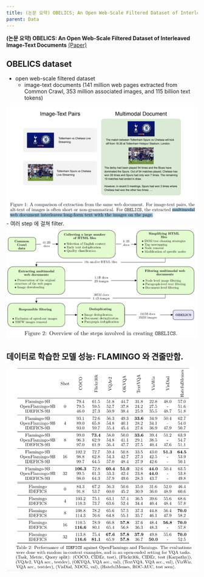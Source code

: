 ```yaml
---
title: (논문 요약) OBELICS; An Open Web-Scale Filtered Dataset of Interleaved Image-Text Documents
parent: Data
---
```


**(논문 요약) OBELICS: An Open Web-Scale Filtered Dataset of Interleaved Image-Text Documents** [(Paper)](https://arxiv.org/pdf/2306.16527)

## OBELICS dataset
- open web-scale filtered dataset
  - image-text documents (141 million web pages extracted from Common Crawl, 353 million associated images, and 115 billion text
tokens)
<img src="/data/papers/OBELICS/concept.png" width="800" />
  - 여러 step 에 걸쳐 filter.
<img src="/data/papers/OBELICS/filtering.png" width="800" />

## 데이터로 학습한 모델 성능: FLAMINGO 와 견줄만함.
<img src="/data/papers/OBELICS/model_performance.png" width="800" />